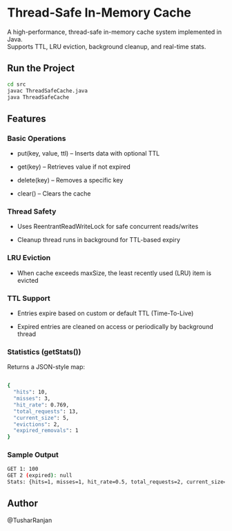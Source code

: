 # Thread-Safe In-Memory Cache 

A high-performance, thread-safe in-memory cache system implemented in Java.  
Supports TTL, LRU eviction, background cleanup, and real-time stats.

## Run the Project

```bash
cd src
javac ThreadSafeCache.java
java ThreadSafeCache

```

## Features

### Basic Operations

- put(key, value, ttl) – Inserts data with optional TTL

- get(key) – Retrieves value if not expired

- delete(key) – Removes a specific key

- clear() – Clears the cache

### Thread Safety

- Uses ReentrantReadWriteLock for safe concurrent reads/writes

- Cleanup thread runs in background for TTL-based expiry

### LRU Eviction

- When cache exceeds maxSize, the least recently used (LRU) item is evicted

### TTL Support

- Entries expire based on custom or default TTL (Time-To-Live)

- Expired entries are cleaned on access or periodically by background thread

### Statistics (getStats())

Returns a JSON-style map:

```bash

{
  "hits": 10,
  "misses": 3,
  "hit_rate": 0.769,
  "total_requests": 13,
  "current_size": 5,
  "evictions": 2,
  "expired_removals": 1
}
```

### Sample Output

```bash
GET 1: 100
GET 2 (expired): null
Stats: {hits=1, misses=1, hit_rate=0.5, total_requests=2, current_size=3, evictions=0, expired_removals=1}
```

## Author

@TusharRanjan
